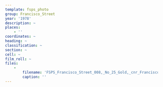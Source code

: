 ```yaml
---
template: fsps_photo
group: Francisco_Street
year: '1978'
description: ~
places:
    - ''
coordinates: ~
heading: ~
classification: ~
section: ~
cell: ~
film_roll: ~
files:
    -
        filename: 'FSPS_Francisco_Street_008,_No_25_Gold,_cnr_Francisco,_17-8-C2,_1978.png'
        caption: ''
---
```

